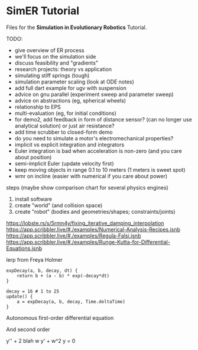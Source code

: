 # SimER Tutorial

Files for the **Simulation in Evolutionary Robotics** Tutorial.


TODO:
- give overview of ER process
- we'll focus on the simulation side
- discuss feasibility and "gradients"
- research projects: theory vs application
- simulating stiff springs (tough)
- simulation parameter scaling (look at ODE notes)
- add full dart example for ugv with suspension
- advice on gnu parallel (experiment sweep and parameter sweep)
- advice on abstractions (eg, spherical wheels)
- relationship to EPS
- multi-evaluation (eg, for initial conditions)
- for demo2, add feedback in form of distance sensor? (can no longer use analytical solution) or just air resistance?
- add time scrubber to closed-form demo
- do you need to simulate a motor's electromechanical properties?
- implicit vs explicit integration and integrators
- Euler integration is bad when acceleration is non-zero (and you care about position)
- semi-implicit Euler (update velocity first)
- keep moving objects in range 0.1 to 10 meters (1 meters is sweet spot)
- wmr on incline (easier with numerical if you care about power)

steps (maybe show comparison chart for several physics engines)
1. install software
2. create "world" (and collision space)
3. create "robot" (bodies and geometries/shapes; constraints/joints)

https://lobste.rs/s/5rmn4y/fixing_iterative_damping_interpolation
https://app.scribbler.live/#./examples/Numerical-Analysis-Recipes.jsnb
https://app.scribbler.live/#./examples/Regula-Falsi.jsnb
https://app.scribbler.live/#./examples/Runge-Kutta-for-Differential-Equations.jsnb


lerp from Freya Holmer

```text
expDecay(a, b, decay, dt) {
    return b + (a - b) * exp(-decay*dt)
}

decay = 16 # 1 to 25
update() {
    a = expDecay(a, b, decay, Time.deltaTime)
}
```

Autonomous first-order differential equation

And second order

y'' + 2 blah w y' + w^2 y = 0
